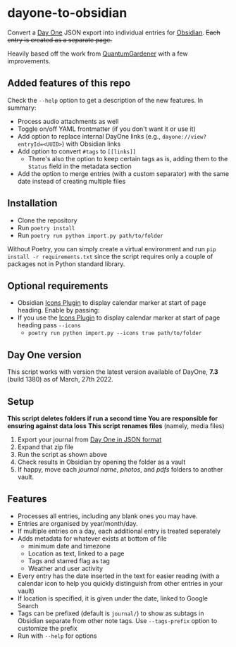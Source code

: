 # dayone-to-obsidian
Convert a [Day One](https://dayoneapp.com/) JSON export into individual entries for [Obsidian](https://obsidian.md). ~~Each entry is created as a separate page.~~

Heavily based off the work from [QuantumGardener](https://github.com/quantumgardener/dayone-to-obsidian) with a few improvements.

## Added features of this repo

Check the `--help` option to get a description of the new features. In summary:

- Process audio attachments as well
- Toggle on/off YAML frontmatter (if you don't want it or use it)
- Add option to replace internal DayOne links (e.g., `dayone://view?entryId=<UUID>`) with Obsidian links
- Add option to convert `#tags` to `[[links]]`
  - There's also the option to keep certain tags as is, adding them to the `Status` field in the metadata section
- Add the option to merge entries (with a custom separator) with the same date instead of creating multiple files

## Installation
- Clone the repository
- Run ``poetry install``
- Run ``poetry run python import.py path/to/folder``

Without Poetry, you can simply create a virtual environment and run `pip install -r requirements.txt` since the script requires only a couple of packages not in Python standard library.

## Optional requirements
* Obsidian [Icons Plugin](https://github.com/visini/obsidian-icons-plugin) to display calendar marker at start of page heading. Enable by passing:
* If you use the [Icons Plugin](https://github.com/visini/obsidian-icons-plugin) to display calendar marker at start of page heading pass ``--icons``
  * ``poetry run python import.py --icons true path/to/folder``

## Day One version
This script works with version the latest version available of DayOne, **7.3** (build 1380) as of March, 27th 2022.

## Setup

**This script deletes folders if run a second time**
**You are responsible for ensuring against data loss**
**This script renames files** (namely, media files)

1. Export your journal from [Day One in JSON format](https://help.dayoneapp.com/en/articles/440668-exporting-entries) 
2. Expand that zip file
3. Run the script as shown above
4. Check results in Obsidian by opening the folder as a vault
5. If happy, move each *journal name*, *photos*, and *pdfs* folders to another vault.

## Features
* Processes all entries, including any blank ones you may have.
* Entries are organised by year/month/day.
* If multiple entries on a day, each additional entry is treated seperately
* Adds metadata for whatever exists at bottom of file
   * minimum date and timezone
   * Location as text, linked to a page
   * Tags and starred flag as tag
   * Weather and user activity
* Every entry has the date inserted in the text for easier reading (with a calendar icon to help you quickly distinguish from other entries in your vault)
* If location is specified, it is given under the date, linked to Google Search
* Tags can be prefixed (default is `journal/`) to show as subtags in Obsidian separate from other note tags. Use ``--tags-prefix`` option to customize the prefix
* Run with `--help` for options
